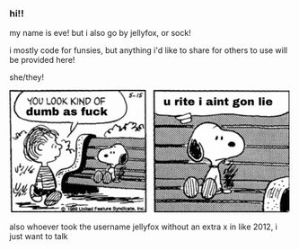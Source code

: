 ### hi!! 

my name is eve! but i also go by jellyfox, or sock!

i mostly code for funsies, but anything i'd like to share for others to use will be provided here!

she/they!


![Ah](https://raw.githubusercontent.com/jellyfoxx/jellyfoxx/main/unknown.png)

also whoever took the username jellyfox without an extra x in like 2012, i just want to talk
